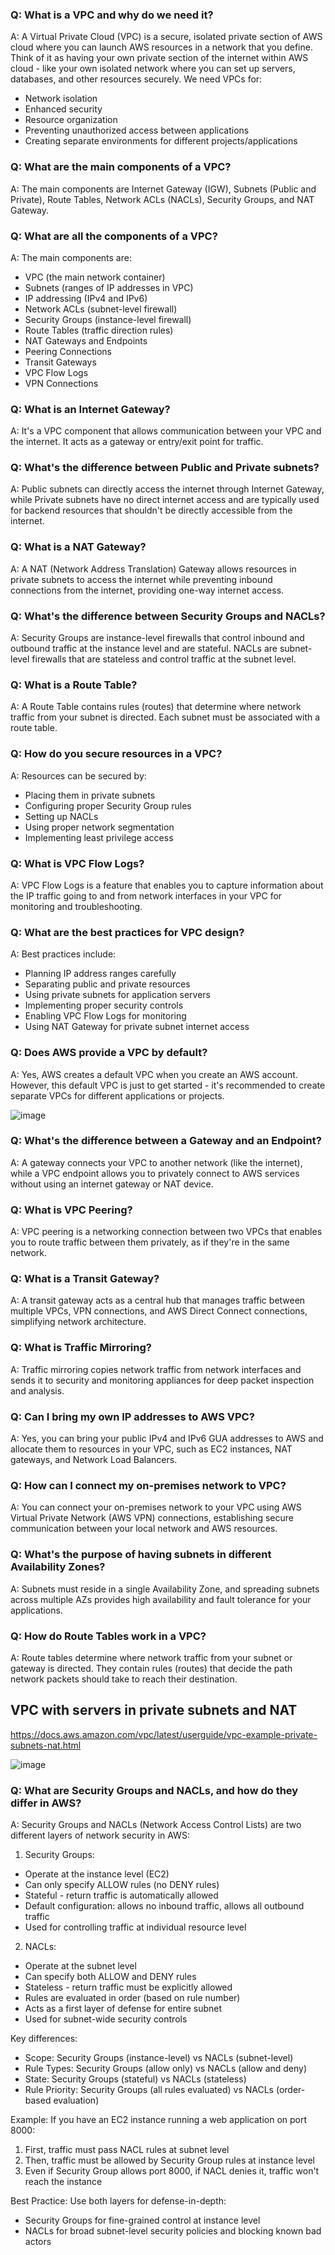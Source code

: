### Q: What is a VPC and why do we need it?
A: A Virtual Private Cloud (VPC) is a secure, isolated private section of AWS cloud where you can launch AWS resources in a network that you define. Think of it as having your own private section of the internet within AWS cloud - like your own isolated network where you can set up servers, databases, and other resources securely. We need VPCs for:
- Network isolation
- Enhanced security
- Resource organization
- Preventing unauthorized access between applications
- Creating separate environments for different projects/applications

### Q: What are the main components of a VPC?
A: The main components are Internet Gateway (IGW), Subnets (Public and Private), Route Tables, Network ACLs (NACLs), Security Groups, and NAT Gateway.

### Q: What are all the components of a VPC?
A: The main components are:
- VPC (the main network container)
- Subnets (ranges of IP addresses in VPC)
- IP addressing (IPv4 and IPv6)
- Network ACLs (subnet-level firewall)
- Security Groups (instance-level firewall)
- Route Tables (traffic direction rules)
- NAT Gateways and Endpoints
- Peering Connections
- Transit Gateways
- VPC Flow Logs
- VPN Connections

### Q: What is an Internet Gateway?
A: It's a VPC component that allows communication between your VPC and the internet. It acts as a gateway or entry/exit point for traffic.

### Q: What's the difference between Public and Private subnets?
A: Public subnets can directly access the internet through Internet Gateway, while Private subnets have no direct internet access and are typically used for backend resources that shouldn't be directly accessible from the internet.

### Q: What is a NAT Gateway?
A: A NAT (Network Address Translation) Gateway allows resources in private subnets to access the internet while preventing inbound connections from the internet, providing one-way internet access.

### Q: What's the difference between Security Groups and NACLs?
A: Security Groups are instance-level firewalls that control inbound and outbound traffic at the instance level and are stateful. NACLs are subnet-level firewalls that are stateless and control traffic at the subnet level.

### Q: What is a Route Table?
A: A Route Table contains rules (routes) that determine where network traffic from your subnet is directed. Each subnet must be associated with a route table.

### Q: How do you secure resources in a VPC?
A: Resources can be secured by:
- Placing them in private subnets
- Configuring proper Security Group rules
- Setting up NACLs
- Using proper network segmentation
- Implementing least privilege access

### Q: What is VPC Flow Logs?
A: VPC Flow Logs is a feature that enables you to capture information about the IP traffic going to and from network interfaces in your VPC for monitoring and troubleshooting.

### Q: What are the best practices for VPC design?
A: Best practices include:
- Planning IP address ranges carefully
- Separating public and private resources
- Using private subnets for application servers
- Implementing proper security controls
- Enabling VPC Flow Logs for monitoring
- Using NAT Gateway for private subnet internet access

### Q: Does AWS provide a VPC by default?
A: Yes, AWS creates a default VPC when you create an AWS account. However, this default VPC is just to get started - it's recommended to create separate VPCs for different applications or projects.

![image](https://github.com/iam-veeramalla/aws-devops-zero-to-hero/assets/43399466/12cc10b6-724c-42c9-b07b-d8a7ce124e24)

### Q: What's the difference between a Gateway and an Endpoint?
A: A gateway connects your VPC to another network (like the internet), while a VPC endpoint allows you to privately connect to AWS services without using an internet gateway or NAT device.

### Q: What is VPC Peering?
A: VPC peering is a networking connection between two VPCs that enables you to route traffic between them privately, as if they're in the same network.

### Q: What is a Transit Gateway?
A: A transit gateway acts as a central hub that manages traffic between multiple VPCs, VPN connections, and AWS Direct Connect connections, simplifying network architecture.

### Q: What is Traffic Mirroring?
A: Traffic mirroring copies network traffic from network interfaces and sends it to security and monitoring appliances for deep packet inspection and analysis.

### Q: Can I bring my own IP addresses to AWS VPC?
A: Yes, you can bring your public IPv4 and IPv6 GUA addresses to AWS and allocate them to resources in your VPC, such as EC2 instances, NAT gateways, and Network Load Balancers.

### Q: How can I connect my on-premises network to VPC?
A: You can connect your on-premises network to your VPC using AWS Virtual Private Network (AWS VPN) connections, establishing secure communication between your local network and AWS resources.

### Q: What's the purpose of having subnets in different Availability Zones?
A: Subnets must reside in a single Availability Zone, and spreading subnets across multiple AZs provides high availability and fault tolerance for your applications.

### Q: How do Route Tables work in a VPC?
A: Route tables determine where network traffic from your subnet or gateway is directed. They contain rules (routes) that decide the path network packets should take to reach their destination.

## VPC with servers in private subnets and NAT

https://docs.aws.amazon.com/vpc/latest/userguide/vpc-example-private-subnets-nat.html

![image](https://github.com/iam-veeramalla/aws-devops-zero-to-hero/assets/43399466/89d8316e-7b70-4821-a6bf-67d1dcc4d2fb)

### Q: What are Security Groups and NACLs, and how do they differ in AWS?
A: Security Groups and NACLs (Network Access Control Lists) are two different layers of network security in AWS:

1. Security Groups:
- Operate at the instance level (EC2)
- Can only specify ALLOW rules (no DENY rules)
- Stateful - return traffic is automatically allowed
- Default configuration: allows no inbound traffic, allows all outbound traffic
- Used for controlling traffic at individual resource level

2. NACLs:
- Operate at the subnet level
- Can specify both ALLOW and DENY rules
- Stateless - return traffic must be explicitly allowed
- Rules are evaluated in order (based on rule number)
- Acts as a first layer of defense for entire subnet
- Used for subnet-wide security controls

Key differences:
- Scope: Security Groups (instance-level) vs NACLs (subnet-level)
- Rule Types: Security Groups (allow only) vs NACLs (allow and deny)
- State: Security Groups (stateful) vs NACLs (stateless)
- Rule Priority: Security Groups (all rules evaluated) vs NACLs (order-based evaluation)

Example:
If you have an EC2 instance running a web application on port 8000:
1. First, traffic must pass NACL rules at subnet level
2. Then, traffic must be allowed by Security Group rules at instance level
3. Even if Security Group allows port 8000, if NACL denies it, traffic won't reach the instance

Best Practice:
Use both layers for defense-in-depth:
- Security Groups for fine-grained control at instance level
- NACLs for broad subnet-level security policies and blocking known bad actors

